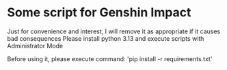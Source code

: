 # Some script for Genshin Impact

Just for convenience and interest, I will remove it as appropriate if it causes bad consequences
Please install python 3.13 and execute scripts with Administrator Mode

Before using it, please execute command: 'pip install -r requirements.txt'
